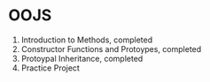 # OOJS
1. Introduction to Methods, completed
2. Constructor Functions and Protoypes, completed
3. Protoypal Inheritance, completed
4. Practice Project

